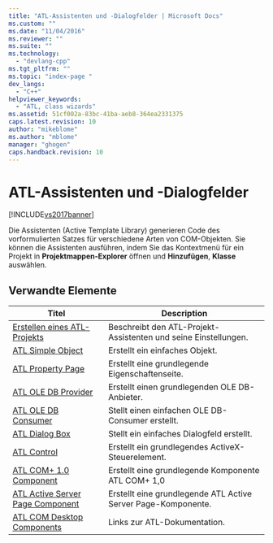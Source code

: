 ```yaml
---
title: "ATL-Assistenten und -Dialogfelder | Microsoft Docs"
ms.custom: ""
ms.date: "11/04/2016"
ms.reviewer: ""
ms.suite: ""
ms.technology: 
  - "devlang-cpp"
ms.tgt_pltfrm: ""
ms.topic: "index-page "
dev_langs: 
  - "C++"
helpviewer_keywords: 
  - "ATL, class wizards"
ms.assetid: 51cf002a-83bc-41ba-aeb8-364ea2331375
caps.latest.revision: 10
author: "mikeblome"
ms.author: "mblome"
manager: "ghogen"
caps.handback.revision: 10
---
```

# ATL-Assistenten und -Dialogfelder
[!INCLUDE[vs2017banner](../../assembler/inline/includes/vs2017banner.md)]

Die Assistenten \(Active Template Library\) generieren Code des vorformulierten Satzes für verschiedene Arten von COM\-Objekten.  Sie können die Assistenten ausführen, indem Sie das Kontextmenü für ein Projekt in **Projektmappen\-Explorer** öffnen und **Hinzufügen**, **Klasse** auswählen.  
  
## Verwandte Elemente  
  
|Titel|Description|  
|-----------|-----------------|  
|[Erstellen eines ATL\-Projekts](../../atl/reference/creating-an-atl-project.md)|Beschreibt den ATL\-Projekt\-Assistenten und seine Einstellungen.|  
|[ATL Simple Object](../../atl/reference/adding-an-atl-simple-object.md)|Erstellt ein einfaches Objekt.|  
|[ATL Property Page](../../atl/reference/adding-an-atl-property-page.md)|Erstellt eine grundlegende Eigenschaftenseite.|  
|[ATL OLE DB Provider](../../atl/reference/adding-an-atl-ole-db-provider.md)|Erstellt einen grundlegenden OLE DB\-Anbieter.|  
|[ATL OLE DB Consumer](../../atl/reference/adding-an-atl-ole-db-consumer.md)|Stellt einen einfachen OLE DB\-Consumer erstellt.|  
|[ATL Dialog Box](../../atl/reference/adding-an-atl-dialog-box.md)|Stellt ein einfaches Dialogfeld erstellt.|  
|[ATL Control](../../atl/reference/adding-an-atl-control.md)|Erstellt ein grundlegendes ActiveX\-Steuerelement.|  
|[ATL COM\+ 1.0 Component](../../atl/reference/adding-an-atl-com-plus-1-0-component.md)|Erstellt eine grundlegende Komponente ATL COM\+ 1,0|  
|[ATL Active Server Page Component](../../atl/reference/adding-an-atl-active-server-page-component.md)|Erstellt eine grundlegende ATL Active Server Page\-Komponente.|  
|[ATL COM Desktop Components](../../atl/atl-com-desktop-components.md)|Links zur ATL\-Dokumentation.|